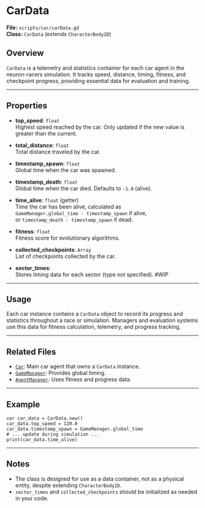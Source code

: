 # CarData

**File:** `scripts/car/carData.gd`  
**Class:** `CarData` (extends `CharacterBody2D`)

## Overview

`CarData` is a telemetry and statistics container for each car agent in the neuron-racers simulation. It tracks speed, distance, timing, fitness, and checkpoint progress, providing essential data for evaluation and training.

---

## Properties

- **top_speed**: `float`  
  Highest speed reached by the car. Only updated if the new value is greater than the current.

- **total_distance**: `float`  
  Total distance traveled by the car.

- **timestamp_spawn**: `float`  
  Global time when the car was spawned.

- **timestamp_death**: `float`  
  Global time when the car died. Defaults to `-1.0` (alive).

- **time_alive**: `float` (getter)  
  Time the car has been alive, calculated as  
  `GameManager.global_time - timestamp_spawn` if alive,  
  or `timestamp_death - timestamp_spawn` if dead.

- **fitness**: `float`  
  Fitness score for evolutionary algorithms.

- **collected_checkpoints**: `Array`  
  List of checkpoints collected by the car.

- **sector_times**:  
  Stores timing data for each sector (type not specified). #WIP

---

## Usage

Each car instance contains a `CarData` object to record its progress and statistics throughout a race or simulation. Managers and evaluation systems use this data for fitness calculation, telemetry, and progress tracking.

---

## Related Files

- [`Car`](car.gd): Main car agent that owns a `CarData` instance.
- [`GameManager`](../manager/gameManager.gd): Provides global timing.
- [`AgentManager`](../manager/agentManager.gd): Uses fitness and progress data.

---

## Example

```gdscript
var car_data = CarData.new()
car_data.top_speed = 120.0
car_data.timestamp_spawn = GameManager.global_time
# ... update during simulation ...
print(car_data.time_alive)
```

---

## Notes

- The class is designed for use as a data container, not as a physical entity, despite extending `CharacterBody2D`.
- `sector_times` and `collected_checkpoints` should be initialized as needed in your code.
